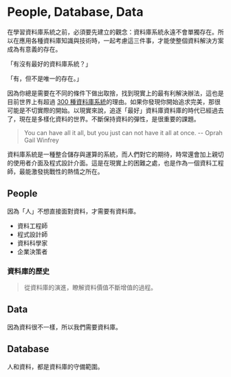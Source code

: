 # People, Database, Data

在學習資料庫系統之前，必須要先建立的觀念：資料庫系統永遠不會單獨存在。所以在應用各種資料庫知識與技術時，一起考慮這三件事，才能使整個資料解決方案成為有意義的存在。

「有沒有最好的資料庫系統？」

「有，但不是唯一的存在。」

因為你總是需要在不同的條件下做出取捨，找到現實上的最有利解決辦法，這也是目前世界上有超過 [300 種資料庫系統](https://db-engines.com/en/ranking)的理由。如果你發現你開始追求完美，那很可能是不切實際的開始。以現實來說，追逐「最好」資料庫資料庫的時代已經過去了，現在是多樣化資料的世界。不斷保持資料的彈性，是很重要的課題。

> You can have all it all, but you just can not have it all at once. -- Oprah Gail Winfrey

資料庫系統是一種整合儲存與運算的系統，而人們對它的期待，時常還會加上親切的使用者介面及程式設計介面。這是在現實上的困難之處，也是作為一個資料工程師，最能激發挑戰性的熱情之所在。

## People

因為「人」不想直接面對資料，才需要有資料庫。

* 資料工程師
* 程式設計師
* 資料科學家
* 企業決策者

### 資料庫的歷史

> 從資料庫的演進，瞭解資料價值不斷增值的過程。

## Data

因為資料很不一樣，所以我們需要資料庫。

## Database

人和資料，都是資料庫的守備範圍。

